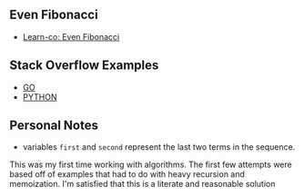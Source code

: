 ## Even Fibonacci
- [Learn-co: Even Fibonacci](https://github.com/learn-co-students/project-euler-even-fibonacci-e-000)

## Stack Overflow Examples
- [GO](https://github.com/learn-co-students/project-euler-even-fibonacci-e-000)
- [PYTHON](http://stackoverflow.com/questions/9053545/finding-the-sum-of-even-valued-terms-in-fibonacci-sequence)

## Personal Notes
* variables `first` and `second` represent the last two terms in the sequence.

This was my first time working with algorithms.  The first few attempts were based off of examples that had to do with heavy recursion and memoization.  I'm satisfied that this is a literate and reasonable solution


